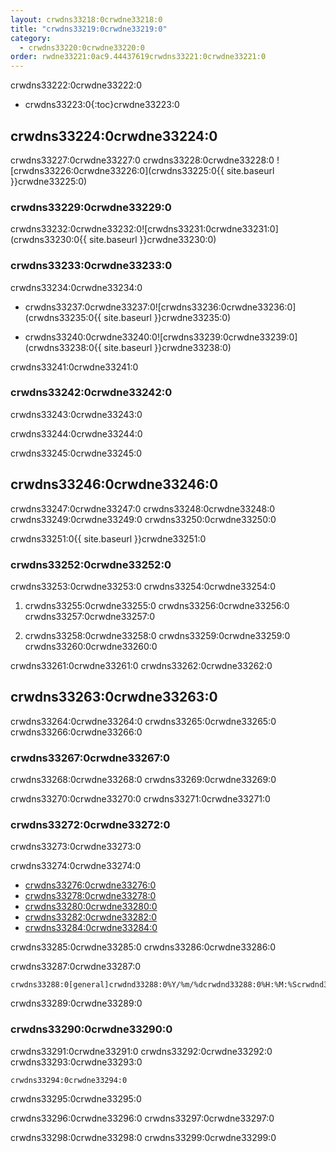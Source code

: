 ```yaml
---
layout: crwdns33218:0crwdne33218:0
title: "crwdns33219:0crwdne33219:0"
category:
  - crwdns33220:0crwdne33220:0
order: rwdne33221:0ac9.44437619crwdns33221:0crwdne33221:0
---
```

crwdns33222:0crwdne33222:0

- crwdns33223:0{:toc}crwdne33223:0

## crwdns33224:0crwdne33224:0

crwdns33227:0crwdne33227:0 crwdns33228:0crwdne33228:0 ![crwdns33226:0crwdne33226:0](crwdns33225:0{{ site.baseurl }}crwdne33225:0)

### crwdns33229:0crwdne33229:0

crwdns33232:0crwdne33232:0![crwdns33231:0crwdne33231:0](crwdns33230:0{{ site.baseurl }}crwdne33230:0)

### crwdns33233:0crwdne33233:0

crwdns33234:0crwdne33234:0

- crwdns33237:0crwdne33237:0![crwdns33236:0crwdne33236:0](crwdns33235:0{{ site.baseurl }}crwdne33235:0)

- crwdns33240:0crwdne33240:0![crwdns33239:0crwdne33239:0](crwdns33238:0{{ site.baseurl }}crwdne33238:0)

crwdns33241:0crwdne33241:0

### crwdns33242:0crwdne33242:0

crwdns33243:0crwdne33243:0

crwdns33244:0crwdne33244:0

crwdns33245:0crwdne33245:0

## crwdns33246:0crwdne33246:0

crwdns33247:0crwdne33247:0 crwdns33248:0crwdne33248:0 crwdns33249:0crwdne33249:0 crwdns33250:0crwdne33250:0

crwdns33251:0{{ site.baseurl }}crwdne33251:0

### crwdns33252:0crwdne33252:0

crwdns33253:0crwdne33253:0 crwdns33254:0crwdne33254:0

1. crwdns33255:0crwdne33255:0 crwdns33256:0crwdne33256:0 crwdns33257:0crwdne33257:0

2. crwdns33258:0crwdne33258:0 crwdns33259:0crwdne33259:0 crwdns33260:0crwdne33260:0

crwdns33261:0crwdne33261:0 crwdns33262:0crwdne33262:0

## crwdns33263:0crwdne33263:0

crwdns33264:0crwdne33264:0 crwdns33265:0crwdne33265:0 crwdns33266:0crwdne33266:0

### crwdns33267:0crwdne33267:0

crwdns33268:0crwdne33268:0 crwdns33269:0crwdne33269:0

crwdns33270:0crwdne33270:0 crwdns33271:0crwdne33271:0

### crwdns33272:0crwdne33272:0

crwdns33273:0crwdne33273:0

crwdns33274:0crwdne33274:0

- [crwdns33276:0crwdne33276:0](crwdns33275:0crwdne33275:0)
- [crwdns33278:0crwdne33278:0](crwdns33277:0crwdne33277:0)
- [crwdns33280:0crwdne33280:0](crwdns33279:0crwdne33279:0)
- [crwdns33282:0crwdne33282:0](crwdns33281:0crwdne33281:0)
- [crwdns33284:0crwdne33284:0](crwdns33283:0crwdne33283:0)

crwdns33285:0crwdne33285:0 crwdns33286:0crwdne33286:0

crwdns33287:0crwdne33287:0

    crwdns33288:0[general]crwdnd33288:0%Y/%m/%dcrwdnd33288:0%H:%M:%Scrwdnd33288:0{instance_id}crwdne33288:0
    

crwdns33289:0crwdne33289:0

### crwdns33290:0crwdne33290:0

crwdns33291:0crwdne33291:0 crwdns33292:0crwdne33292:0 crwdns33293:0crwdne33293:0

    crwdns33294:0crwdne33294:0
    

crwdns33295:0crwdne33295:0

crwdns33296:0crwdne33296:0 crwdns33297:0crwdne33297:0

crwdns33298:0crwdne33298:0 crwdns33299:0crwdne33299:0

<!---## Health Monitoring Metrics

CloudWatch integration enables the following custom metrics for health monitoring:

 * `ContainersReserved` gives you a view of usage over time for capacity planning and budget estimation.
 * `ContainersLeaked` should be 0 or close to 0, an increase indicates a potential infrastructure issue.
 * `ContainersAvailable` is used for Auto Scaling.  If the value is too high, consider shutting some machines down, if the value is too low, consider starting up machines.

 * `circle.run-queue.builds` and `circle.run-queue.containers` expresses the degree to which the system is under-provisioned  and number of queued builds that are not running.  Ideally, the ASG will account for this as well.  Values that are too high may indicate an outage or incident.

 * `circle.state.running-builds` provides a general insight into current usage.

 * Note that `circle.state.num-masters` includes the web server host in the Services machine that does **not** run any builds.  That means the following:
   * If the value is 0, there is an outage or system is in maintenance.  Risk of dropping some github hooks.
   * If the value is 1, there are no Builders, so web traffic and GitHub hooks are accepted, but not run.
   * If the value is 1 + n, there are n builders running and visible to the system. If this is less than the total number of builders launched through AWS, your builders are most likely not launching correctly. If builds are queueing, but this number says you have builders available to the system, you may need to launch more builders.
--->